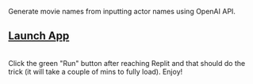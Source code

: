 Generate movie names from inputting actor names using OpenAI API. <br>

## [Launch App](https://replit.com/join/ewvfmotbra-ani0104) 
<br>
Click the green "Run" button after reaching Replit and that should do the trick (it will take a couple of mins to fully load). Enjoy!
